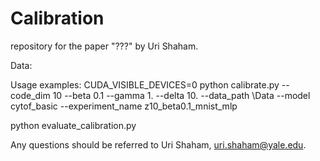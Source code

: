 # Calibration

repository for the paper "???" by Uri Shaham.

Data:

Usage examples:
CUDA_VISIBLE_DEVICES=0 python calibrate.py --code_dim 10 --beta 0.1 --gamma 1. --delta 10. --data_path \Data --model cytof_basic
--experiment_name z10_beta0.1_mnist_mlp

python evaluate_calibration.py




Any questions should be referred to Uri Shaham, uri.shaham@yale.edu.
